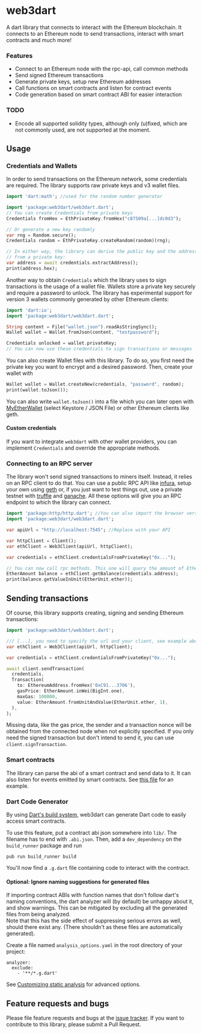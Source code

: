 # web3dart
A dart library that connects to interact with the Ethereum blockchain. It connects
to an Ethereum node to send transactions, interact with smart contracts and much
more!

### Features
- Connect to an Ethereum node with the rpc-api, call common methods
- Send signed Ethereum transactions
- Generate private keys, setup new Ethereum addresses
- Call functions on smart contracts and listen for contract events
- Code generation based on smart contract ABI for easier interaction

### TODO
- Encode all supported solidity types, although only (u)fixed,
  which are not commonly used, are not supported at the moment.

## Usage

### Credentials and Wallets
In order to send transactions on the Ethereum network, some credentials
are required. The library supports raw private keys and v3 wallet files.

```dart
import 'dart:math'; //used for the random number generator

import 'package:web3dart/web3dart.dart';
// You can create Credentials from private keys
Credentials fromHex = EthPrivateKey.fromHex("c87509a[...]dc0d3");

// Or generate a new key randomly
var rng = Random.secure();
Credentials random = EthPrivateKey.createRandom(random)(rng);

// In either way, the library can derive the public key and the address
// from a private key:
var address = await credentials.extractAddress();
print(address.hex);
```

Another way to obtain `Credentials` which the library uses to sign 
transactions is the usage of a wallet file. Wallets store a private
key securely and require a password to unlock. The library has experimental
support for version 3 wallets commonly generated by other Ethereum clients:
```dart
import 'dart:io';
import 'package:web3dart/web3dart.dart';

String content = File("wallet.json").readAsStringSync();
Wallet wallet = Wallet.fromJson(content, "testpassword");

Credentials unlocked = wallet.privateKey;
// You can now use these credentials to sign transactions or messages
```
You can also create Wallet files with this library. To do so, you first need
the private key you want to encrypt and a desired password. Then, create 
your wallet with
```dart
Wallet wallet = Wallet.createNew(credentials, "password", random);
print(wallet.toJson());
```
You can also write `wallet.toJson()` into a file which you can later open 
with [MyEtherWallet](https://www.myetherwallet.com/#view-wallet-info) 
(select Keystore / JSON File) or other Ethereum clients like geth.

#### Custom credentials
If you want to integrate `web3dart` with other wallet providers, you can implement
`Credentials` and override the appropriate methods.

### Connecting to an RPC server
The library won't send signed transactions to miners itself. Instead,
it relies on an RPC client to do that. You can use a public RPC API like
[infura](https://infura.io/), setup your own using [geth](https://github.com/ethereum/go-ethereum/wiki/geth)
or, if you just want to test things out, use a private testnet with
[truffle](https://www.trufflesuite.com/) and [ganache](https://www.trufflesuite.com/ganache). All these options will give you
an RPC endpoint to which the library can connect.

```dart
import 'package:http/http.dart'; //You can also import the browser version
import 'package:web3dart/web3dart.dart';

var apiUrl = "http://localhost:7545"; //Replace with your API

var httpClient = Client();
var ethClient = Web3Client(apiUrl, httpClient);

var credentials = ethClient.credentialsFromPrivateKey("0x...");

// You can now call rpc methods. This one will query the amount of Ether you own
EtherAmount balance = ethClient.getBalance(credentials.address);
print(balance.getValueInUnit(EtherUnit.ether));
```

## Sending transactions
Of course, this library supports creating, signing and sending Ethereum
transactions:

```dart
import 'package:web3dart/web3dart.dart';

/// [...], you need to specify the url and your client, see example above
var ethClient = Web3Client(apiUrl, httpClient);

var credentials = ethClient.credentialsFromPrivateKey("0x...");

await client.sendTransaction(
  credentials,
  Transaction(
    to: EthereumAddress.fromHex('0xC91...3706'),
    gasPrice: EtherAmount.inWei(BigInt.one),
    maxGas: 100000,
    value: EtherAmount.fromUnitAndValue(EtherUnit.ether, 1),
  ),
);
```
Missing data, like the gas price, the sender and a transaction nonce will be
obtained from the connected node when not explicitly specified. If you only need
the signed transaction but don't intend to send it, you can use 
`client.signTransaction`.

### Smart contracts
The library can parse the abi of a smart contract and send data to it. It can also
listen for events emitted by smart contracts. See [this file](https://github.com/simolus3/web3dart/blob/development/example/contracts.dart)
for an example.

### Dart Code Generator

By using [Dart's build system](https://github.com/dart-lang/build/), web3dart can
generate Dart code to easily access smart contracts.

To use this feature, put a contract abi json somewhere into `lib/`.
The filename has to end with `.abi.json`.
Then, add a `dev_dependency` on the `build_runner` package and run

```
pub run build_runner build
```

You'll now find a `.g.dart` file containing code to interact with the contract.

#### Optional: Ignore naming suggestions for generated files

If importing contract ABIs with function names that don't follow dart's naming conventions, the dart analyzer will (by default) be unhappy about it, and show warnings.
This can be mitigated by excluding all the generated files from being analyzed.  
Note that this has the side effect of suppressing serious errors as well, should there exist any. (There shouldn't as these files are automatically generated).

Create a file named `analysis_options.yaml` in the root directory of your project:
```
analyzer:
  exclude: 
    - '**/*.g.dart'
```

See [Customizing static analysis](https://dart.dev/guides/language/analysis-options) for advanced options.

## Feature requests and bugs

Please file feature requests and bugs at the [issue tracker][tracker].
If you want to contribute to this library, please submit a Pull Request.

[tracker]: https://github.com/simolus3/web3dart/issues/new
